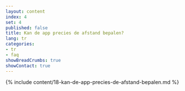 ```yaml
---
layout: content
index: 4
set: 4
published: false
title: Kan de app precies de afstand bepalen?
lang: tr
categories:
- tr
- faq
showBreadCrumbs: true
showContact: true
---
```

{% include content/18-kan-de-app-precies-de-afstand-bepalen.md %}
